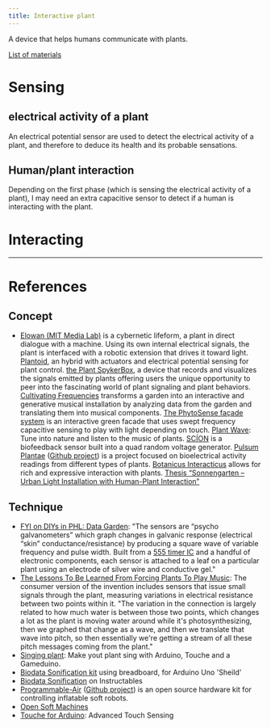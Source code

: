 ```yaml
---
title: Interactive plant
---
```


A device that helps humans communicate with plants.

[List of materials](btn:https://cryptpad.fr/sheet/#/2/sheet/view/SazDmGarJfd57LlUPitUPgCZ9pZgQzFs9noQ3YGG68w/embed/)

# Sensing

## electrical activity of a plant

An electrical potential sensor are used to detect the electrical activity of a plant, and therefore to deduce its health and its probable sensations.

## Human/plant interaction

Depending on the first phase (which is sensing the electrical activity of a plant), I may need an extra capacitive sensor to detect if a human is interacting with the plant.

# Interacting

---

# References

## Concept

- [Elowan (MIT Media Lab)](https://www.media.mit.edu/projects/elowan-a-plant-robot-hybrid/overview/)
  is a cybernetic lifeform, a plant in direct dialogue with a machine. Using its own internal
  electrical signals, the plant is interfaced with a robotic extension that drives it toward light.
  [Plantoid](https://hackaday.io/project/134172-plantoid), an hybrid with actuators and electrical
  potential sensing for plant control. [the Plant
  SpykerBox](https://backyardbrains.com/products/plantspikerbox), a device that records and
  visualizes the signals emitted by plants offering users the unique opportunity to peer into the
  fascinating world of plant signaling and plant behaviors. [Cultivating
  Frequencies](https://colinhonigman.com/Cultivating-Frequencies) transforms a garden into an
  interactive and generative musical installation by analyzing data from the garden and translating
  them into musical components. [The PhytoSense façade
  system](http://www.iaacblog.com/programs/phytosense/) is an interactive green facade that uses
  swept frequency capacitive sensing to play with light depending on touch. [Plant
  Wave](https://www.plantwave.com/): Tune into nature and listen to the music of plants.
  [SCÍON](https://www.instruomodular.com/product/scion/) is a biofeedback sensor built into a quad
  random voltage generator. [Pulsum Plantae](http://lessnullvoid.cc/content/2011/10/pulsum-plantae/)
  ([Github project](https://github.com/Lessnullvoid/Pulsum-Plantae)) is a project focused on
  bioelectrical activity readings from different types of plants. [Botanicus
  Interacticus](http://www.ivanpoupyrev.com/project/botanicus-interacticus) allows for rich and
  expressive interaction with plants. [Thesis “Sonnengarten – Urban Light Installation with
  Human-Plant
  Interaction”](https://sonnengartenjena.wordpress.com/2020/05/26/thesis-sonnengarten-urban-light-installation-with-human-plant-interaction/)

## Technique
- [FYI on DIYs in PHL: Data Garden](http://philadelphia.thedelimagazine.com/9336/fyi-on-diys-phl-data-garden): "The sensors are “psycho galvanometers” which graph changes in galvanic response (electrical “skin” conductance/resistance) by producing a square wave of variable frequency and pulse width. Built from a [555 timer IC](https://en.wikipedia.org/wiki/555_timer_IC) and a handful of electronic components, each sensor is attached to a leaf on a particular plant using an electrode of silver wire and conductive gel."
- [The Lessons To Be Learned From Forcing Plants To Play Music](https://www.npr.org/2020/02/21/807821340/the-lessons-to-be-learned-from-forcing-plants-to-play-music?t=1590083678926): The consumer version of the invention includes sensors that issue small signals through the plant, measuring variations in electrical resistance between two points within it. "The variation in the connection is largely related to how much water is between those two points, which changes a lot as the plant is moving water around while it's photosynthesizing, then we graphed that change as a wave, and then we translate that wave into pitch, so then essentially we're getting a stream of all these pitch messages coming from the plant."
- [Singing plant](https://www.instructables.com/id/Singing-plant-Make-your-plant-sing-with-Arduino-/): Make yout plant sing with Arduino, Touche and a Gameduino.
- [Biodata Sonification kit](https://github.com/electricityforprogress/BiodataSonificationBreadboardKit) using breadboard, for Arduino Uno 'Sheild'
- [Biodata Sonification](https://www.instructables.com/id/Biodata-Sonification/) on Instructables
- [Programmable-Air](https://www.programmableair.com/) ([Github project](https://github.com/Programmable-Air)) is an open source hardware kit for controlling inflatable soft robots.
- [Open Soft Machines](http://opensoftmachines.com/)
- [Touche for Arduino](https://www.instructables.com/id/Touche-for-Arduino-Advanced-touch-sensing/): Advanced Touch Sensing
